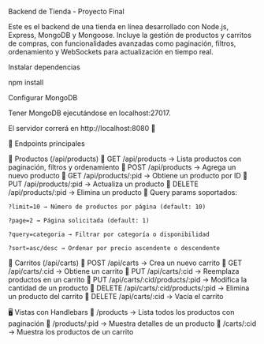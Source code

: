Backend de Tienda - Proyecto Final 

Este es el backend de una tienda en línea desarrollado con Node.js, Express, MongoDB y Mongoose. Incluye la gestión de productos y carritos de compras, con funcionalidades avanzadas como paginación, filtros, ordenamiento y WebSockets para actualización en tiempo real.

Instalar dependencias

npm install

Configurar MongoDB

Tener MongoDB ejecutándose en localhost:27017.

El servidor correrá en http://localhost:8080 🚀

📜 Endpoints principales

🔹 Productos (/api/products)
📌 GET /api/products → Lista productos con paginación, filtros y ordenamiento
📌 POST /api/products → Agrega un nuevo producto
📌 GET /api/products/:pid → Obtiene un producto por ID
📌 PUT /api/products/:pid → Actualiza un producto
📌 DELETE /api/products/:pid → Elimina un producto
📌 Query params soportados:

    ?limit=10 → Número de productos por página (default: 10)

    ?page=2 → Página solicitada (default: 1)

    ?query=categoria → Filtrar por categoría o disponibilidad

    ?sort=asc/desc → Ordenar por precio ascendente o descendente


🔹 Carritos (/api/carts)
📌 POST /api/carts → Crea un nuevo carrito
📌 GET /api/carts/:cid → Obtiene un carrito
📌 PUT /api/carts/:cid → Reemplaza productos en un carrito
📌 PUT /api/carts/:cid/products/:pid → Modifica la cantidad de un producto
📌 DELETE /api/carts/:cid/products/:pid → Elimina un producto del carrito
📌 DELETE /api/carts/:cid → Vacía el carrito

🖥️ Vistas con Handlebars
🔹 /products → Lista todos los productos con paginación
🔹 /products/:pid → Muestra detalles de un producto
🔹 /carts/:cid → Muestra los productos de un carrito

